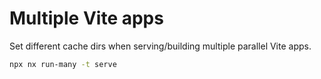 # Multiple Vite apps

Set different cache dirs when serving/building multiple parallel Vite apps.


```bash
npx nx run-many -t serve
```
